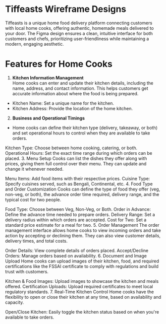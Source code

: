 # Tiffeasts Wireframe Designs
Tiffeasts is a unique home food delivery platform connecting customers with local home cooks, offering authentic, homemade meals delivered to your door. The Figma design ensures a clean, intuitive interface for both customers and chefs, prioritizing user-friendliness while maintaining a modern, engaging aesthetic.

  # Features for Home Cooks
 1. **Kitchen Information Management**  
   Home cooks can enter and update their kitchen details, including the name, address, and contact information. This helps customers get accurate information about where the food is being prepared.

  
  - Kitchen Name: Set a unique name for the kitchen.
  - Kitchen Address: Provide the location of the home kitchen.
  
  2. **Business and Operational Timings**
  - Home cooks can define their kitchen type (delivery, takeaway, or both) and set operational hours to control when they are available to take orders.
  
  Kitchen Type: Choose between home cooking, catering, or both.
  Operational Hours: Set the exact time range during which orders can be placed.
  3. Menu Setup
  Cooks can list the dishes they offer along with prices, giving them full control over their menu. They can update and change it whenever needed.
  
  Menu Items: Add food items with their respective prices.
  Cuisine Type: Specify cuisines served, such as Bengali, Continental, etc.
  4. Food Type and Order Customization
  Cooks can define the type of food they offer (veg, non-veg, or both), the advance order time required, delivery range, and the typical cost for two people.
  
  Food Type: Choose between Veg, Non-Veg, or Both.
  Order in Advance: Define the advance time needed to prepare orders.
  Delivery Range: Set a delivery radius within which orders are accepted.
  Cost for Two: Set a standard price estimate for a meal for two.
  5. Order Management
  The order management interface allows home cooks to view incoming orders and take action by accepting or declining them. They can also view customer details, delivery times, and total costs.
  
  Order Details: View complete details of orders placed.
  Accept/Decline Orders: Manage orders based on availability.
  6. Document and Image Upload
  Home cooks can upload images of their kitchen, food, and required certifications like the FSSAI certificate to comply with regulations and build trust with customers.
  
  Kitchen & Food Images: Upload images to showcase the kitchen and meals offered.
  Certification Uploads: Upload required certificates to meet local regulatory standards.
  7. Real-Time Kitchen Control
  Home cooks have the flexibility to open or close their kitchen at any time, based on availability and capacity.

Open/Close Kitchen: Easily toggle the kitchen status based on when you're available to take orders.

